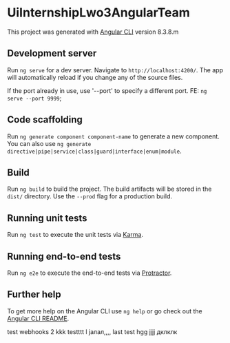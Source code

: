 # UiInternshipLwo3AngularTeam

This project was generated with [Angular CLI](https://github.com/angular/angular-cli) version 8.3.8.m

## Development server

Run `ng serve` for a dev server. Navigate to `http://localhost:4200/`. The app will automatically reload if you change any of the source files.

If the port already in use, use '--port' to specify a different port. FE: `ng serve --port 9999`;

## Code scaffolding

Run `ng generate component component-name` to generate a new component. You can also use `ng generate directive|pipe|service|class|guard|interface|enum|module`.

## Build

Run `ng build` to build the project. The build artifacts will be stored in the `dist/` directory. Use the `--prod` flag for a production build.

## Running unit tests

Run `ng test` to execute the unit tests via [Karma](https://karma-runner.github.io).

## Running end-to-end tests

Run `ng e2e` to execute the end-to-end tests via [Protractor](http://www.protractortest.org/).

## Further help

To get more help on the Angular CLI use `ng help` or go check out the [Angular CLI README](https://github.com/angular/angular-cli/blob/master/README.md).

test webhooks 2
kkk
testttt
l
jалал,,,,
last test
hgg
jjjj
дклклк

